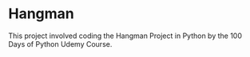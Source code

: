 # Hangman

This project involved coding the Hangman Project in Python by the 100 Days of Python Udemy Course.
